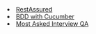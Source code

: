  <li><a href="https://github.com/shreenibassamal/hashnodeBlog-AutomationTesting-restAssured/blob/main/README.md">RestAssured</a></li>
  <li><a href="https://github.com/shreenibassamal/hashnodeBlog-AutomationTesting-BDD/blob/main/README.md">BDD with Cucumber</a></li>
 <li><a href="https://github.com/shreenibassamal/TekPyramidInterviewQuestions/blob/main/README.md">Most Asked Interview QA </a></li>
 
<!--
## Hi there 👋

<!--
**shreenibassamal/shreenibassamal** is a ✨ _special_ ✨ repository because its `README.md` (this file) appears on your GitHub profile.
-->
<!--
<h1 align="left">Hi 👋, I'm Shreenibas Samal</h1>
<h3 align="left">A passionate software engineer from India</h3>

<h3 align="left">📒 Notes & Resources For QA Automatation</h3>
<ul>
   <li><a href="./01_QA_NOTES/manualTesting.md">Manaul</a></li>    
   <li><a href="https://github.com/shreenibassamal/hashnodeBlogs/blob/main/cmfzhkbea000402l82dw86y1m.md">Agile with jira</a></li>
   <li><a href="https://github.com/shreenibassamal/hashnodeBlog-AutomationTesting-restAssured/blob/main/README.md">RestAssured</a></li>
   <li><a href="https://github.com/shreenibassamal/hashnodeBlogs/blob/main/cmfzn2fml000302i2cut0dxxq.md">Java</a></li>
   <li><a href="./01_QA_NOTES/maven.md">Maven</a></li>
   <li><a href="./01_QA_NOTES/selinium.md">Selenium With Java</a></li>
   <li><a href="">Appium</a></li>
   <li><a href="">TestNG</a></li>
   <li><a href="">API</a></li>
   <li><a href="">Restassured</a></li>
   <li><a href="./01_QA_NOTES/github.md">git and github</a></li>
   <li><a href="">jenkins</a></li>
   <li><a href="./01_QA_NOTES/javaCoding.md">Java Coding QA</a></li>
   <li><a href="./01_QA_NOTES/apiStatuscode.md">API Status Code</a></li>
   <li><a href="./01_QA_NOTES/xpath.md">Xpath</a></li>
   <li><a href="">DOM, BOM, AJAX</a></li>
   <li><a href="https://github.com/shreenibassamal/TekPyramidInterviewQuestions/blob/main/README.md">Most Asked Interview QA </a></li>
    <li><a href="./01_QA_NOTES/summery.md">All Notes in summery</a></li>  
</ul>
-->

